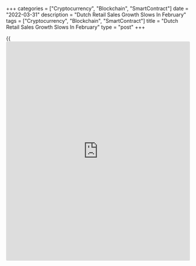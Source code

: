 +++
categories = ["Cryptocurrency", "Blockchain", "SmartContract"]
date = "2022-03-31"
description = "Dutch Retail Sales Growth Slows In February"
tags = ["Cryptocurrency", "Blockchain", "SmartContract"]
title = "Dutch Retail Sales Growth Slows In February"
type = "post"
+++

{{<iframe id="large-banner" src="https://www.bounty.group/#slide=22.0" width="100%" height="600" scrolling="no" style="border: 0px solid rgb(216, 221, 230); border-radius: 3px;">}}

The Netherlands retail sales increased at a softer pace in February amid
a decline in food sales, data published by the Central Bureau of
Statistics showed on Wednesday.

Retail turnover adjusted for the composition of shopping days rose 16.5
percent yearly in February, following a 17.9 percent gain in January.

Turnover in non-food stores surged 57.7 percent yearly in February,
mainly due to base effect.

Sales in food stores declined 2.9 percent. Online turnover decreased
24.7 percent.

Sales in the clothing and shoes increased significantly in February, the
agency said.

On an unadjusted basis, retail sales rose 16.5 percent in February.

The retail sales volume increased 12.0 percent annually in February.

For comments and feedback [contact](https://www.playgroundfx.com/contact/): editorial@rtt[news](https://www.letsplayfx.com/blog/forex-news-website/).com

[Economic News][1]

 **What parts of the world are seeing the best (and worst) economic
performances lately? Click[here][2] to check out our [Econ Scorecard][2]
and find out! See up-to-the-moment [ranking](https://www.playgroundfx.com/blog/crypto-exchange-ranking/)s for the best and worst
performers in [GDP][3], [unemployment rate][4], [inflation][5] and much
more.**

   1. www.rtt[news](https://www.letsplayfx.com/blog/forex-news-website/).com/Content/EconomicNews.aspx
   2. www.rtt[news](https://www.letsplayfx.com/blog/forex-news-website/).com/economic-scorecard/world-rank/unemployment-rate/highest-performance.aspx
   3. www.rtt[news](https://www.letsplayfx.com/blog/forex-news-website/).com/economic-scorecard/world-rank/GDP/highest-performance.aspx
   4. www.rtt[news](https://www.letsplayfx.com/blog/forex-news-website/).com/economic-scorecard/world-rank/unemployment-rate/lowest-performance.aspx
   5. www.rtt[news](https://www.letsplayfx.com/blog/forex-news-website/).com/economic-scorecard/world-rank/CPI/highest-performance.aspx